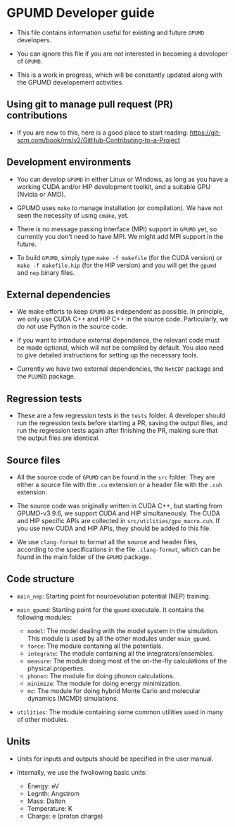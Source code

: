 # GPUMD Developer guide

* This file contains information useful for existing and future `GPUMD` developers.

* You can ignore this file if you are not interested in becoming a devoloper of `GPUMD`.

* This is a work in progress, which will be constantly updated along with the GPUMD developement activities.

## Using git to manage pull request (PR) contributions

* If you are new to this, here is a good place to start reading: https://git-scm.com/book/ms/v2/GitHub-Contributing-to-a-Project

## Development environments

* You can develop `GPUMD` in either Linux or Windows, as long as you have a working CUDA and/or HIP development toolkit, and a suitable GPU (Nvidia or AMD).

* GPUMD uses `make` to manage installation (or compilation).
We have not seen the necessity of using `cmake`, yet.

* There is no message passing interface (MPI) support in `GPUMD` yet, so currently you don't need to have MPI.
We might add MPI support in the future.

* To build `GPUMD`, simply type `make -f makefile` (for the CUDA version) or `make -f makefile.hip` (for the HIP version) and you will get the `gpumd` and `nep` binary files.

## External dependencies

* We make efforts to keep `GPUMD` as independent as possible.
In principle, we only use CUDA C++ and HIP C++ in the source code.
Particularly, we do not use Python in the source code.

* If you want to introduce external dependence, the relevant code must be made optional, which will not be compiled by default.
You alao need to give detailed instructions for setting up the necessary tools.

* Currently we have two external dependencies, the `NetCDF` package and the `PLUMED` package.

## Regression tests

* These are a few regression tests in the `tests` folder.
A developer should run the regression tests before starting a PR, saving the output files, and run the regression tests again after finishing the PR, making sure that the output files are identical.

## Source files

* All the source code of `GPUMD` can be found in the `src` folder.
They are either a source file with the `.cu` extension or a header file with the `.cuh` extension. 

* The source code was originally written in CUDA C++, but starting from GPUMD-v3.9.6, we support CUDA and HIP simultaneously.
The CUDA and HIP specific APIs are collected in `src/utilities/gpu_macro.cuh`.
If you use new CUDA and HIP APIs, they should be added to this file.

* We use `clang-format` to format all the source and header files, according to the specifications in the file `.clang-format`, which can be found in the main folder of the `GPUMD` package.

## Code structure

* `main_nep`: Starting point for neuroevolution potential (NEP) training.

* `main_gpumd`: Starting point for the `gpumd` executale. It contains the following modules:
  * `model`: The model dealing with the model system in the simulation. This module is used by all the other modules under `main_gpumd`.
  * `force`: The module contaning all the potentials.
  * `integrate`: The module containing all the integrators/ensembles.
  * `measure`: The module doing most of the on-the-fly calculations of the physical properties.
  * `phonon`: The module for doing phonon calculations.
  * `minimize`: The module for doing energy minimization.
  * `mc`: The module for doing hybrid Monte Carlo and molecular dynamics (MCMD) simulations.
* `utilities`: The module containing some common utilities used in many of other modules.

## Units

* Units for inputs and outputs should be specified in the user manual.

* Internally, we use the fwollowing basic units:
  * Energy: eV
  * Legnth: Angstrom
  * Mass: Dalton
  * Temperature: K
  * Charge: e (proton charge)

  
